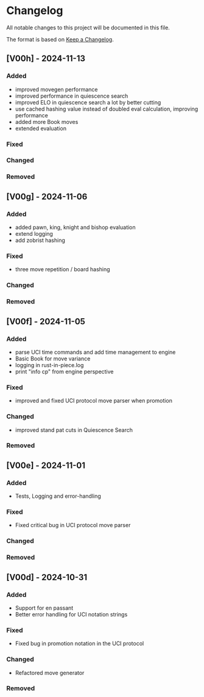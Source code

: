 # Changelog

All notable changes to this project will be documented in this file.

The format is based on [Keep a Changelog](https://keepachangelog.com/en/1.1.0/).


## [V00h] - 2024-11-13

### Added

- improved movegen performance
- improved performance in quiescence search
- improved ELO in quiescence search a lot by better cutting
- use cached hashing value instead of doubled eval calculation, improving performance
- added more Book moves
- extended evaluation

### Fixed

### Changed

### Removed

## [V00g] - 2024-11-06

### Added

- added pawn, king, knight and bishop evaluation
- extend logging
- add zobrist hashing

### Fixed

- three move repetition / board hashing

### Changed

### Removed

## [V00f] - 2024-11-05

### Added

- parse UCI time commands and add time management to engine
- Basic Book for move variance
- logging in rust-in-piece.log
- print "info cp" from engine perspective

### Fixed

- improved and fixed UCI protocol move parser when promotion

### Changed

- improved stand pat cuts in Quiescence Search

### Removed

## [V00e] - 2024-11-01

### Added

- Tests, Logging and error-handling

### Fixed

- Fixed critical bug in UCI protocol move parser

### Changed

### Removed

## [V00d] - 2024-10-31

### Added

- Support for en passant
- Better error handling for UCI notation strings

### Fixed

- Fixed bug in promotion notation in the UCI protocol

### Changed

- Refactored move generator

### Removed
